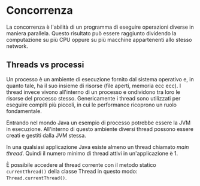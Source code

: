 # Concorrenza

La concorrenza è l'abilità di un programma di eseguire operazioni diverse in maniera parallela.
Questo risultato può essere raggiunto dividendo la computazione su più CPU oppure su più macchine
appartenenti allo stesso network.

## Threads vs processi
Un processo è un ambiente di esecuzione fornito dal sistema operativo e, in quanto tale, ha il suo insieme
di risorse (file aperti, memoria ecc ecc).
I thread invece vivono all'interno di un processo e ondividono tra loro le risorse del processo stesso.
Genericamente i thread sono utilizzati per eseguire compiti più piccoli, in cui le performance ricoprono
un ruolo fondamentale.

Entrando nel mondo Java un esempio di processo potrebbe essere la JVM in esecuzione. All'interno di
questo ambiente diversi thread possono essere creati e gestiti dalla JVM stessa.

In una qualsiasi applicazione Java esiste almeno un thread chiamato _main thread_. Quindi il numero minimo di
thread attivi in un'applicazione è 1.

È possibile accedere al thread corrente con il metodo statico `currentThread()` della classe Thread in questo 
modo: `Thread.currentThread()`.

